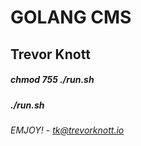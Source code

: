 # GOLANG CMS
## Trevor Knott

##### chmod 755 ./run.sh
##### ./run.sh

###### EMJOY! - tk@trevorknott.io 